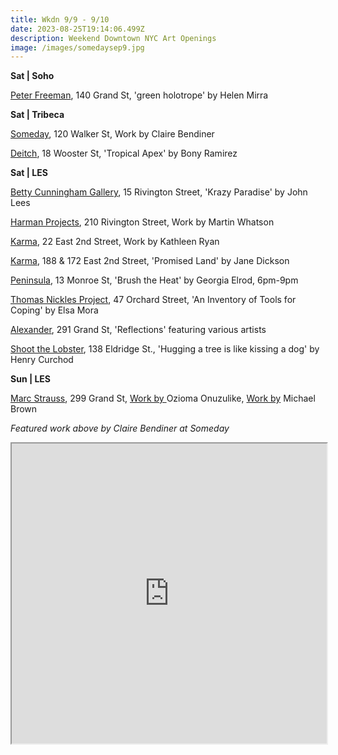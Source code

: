 ```yaml
---
title: Wkdn 9/9 - 9/10
date: 2023-08-25T19:14:06.499Z
description: Weekend Downtown NYC Art Openings
image: /images/somedaysep9.jpg
---
```

**S﻿at | Soho**

[Peter Freeman](https://www.peterfreemaninc.com/exhibitions/helen-mirra9), 140 Grand St, 'green holotrope' by Helen Mirra

**S﻿at | Tribeca**

[Someday](https://somedaygallery.com/soon), 120 Walker St, Work by Claire Bendiner

[D﻿eitch](https://deitch.com/new-york/exhibitions/bony-ramirez-tropical-apex), 18 Wooster St, 'Tropical Apex' by Bony Ramirez

**S﻿at | LES**

[Betty Cunningham Gallery](http://www.bettycuninghamgallery.com/exhibitions/krazy-paradise), 15 Rivington Street, 'Krazy Paradise' by John Lees

[Harman Projects](https://www.harmanprojects.com/exhibitions/62-martin-whatson-solo-exhibition/), 210 Rivington Street, Work by Martin Whatson

[Karma](https://karmakarma.org/exhibitions/kathleen-ryan-ny-2023/), 22 East 2nd Street, Work by Kathleen Ryan

[K﻿arma](https://karmakarma.org/exhibitions/jane-dickson-ny-2023/), 188 & 172 East 2nd Street, 'Promised Land' by Jane Dickson

[Peninsula](https://www.peninsulaartspace.com/), 13 Monroe St, 'Brush the Heat' by Georgia Elrod, 6pm-9pm

[Thomas Nickles Project](https://www.thomasnickles.com/exhibitions/28-an-inventory-of-tools-for-coping-elsa-mora/), 47 Orchard Street, 'An Inventory of Tools for Coping' by Elsa Mora

[Alexander](https://www.alexandregallery.com/exhibitions), 291 Grand St, 'Reflections' featuring various artists

[Shoot the Lobster](https://www.shootthelobster.com/), 138 Eldridge St., 'Hugging a tree is like kissing a dog' by Henry Curchod

**S﻿un | LES**

[Marc Strauss](https://www.marcstraus.com/), 299 Grand St, [Work by ](https://www.marcstraus.com/exhibitions/ozioma-onuzulike/)Ozioma Onuzulike, [Work by](https://www.marcstraus.com/exhibitions/michael-brown-2023/) Michael Brown

*F﻿eatured work above by Claire Bendiner at Someday*

<iframe src="https://www.google.com/maps/d/u/1/embed?mid=1E5jJw7nLOSlzhXApo7xfHY7n3PpdcTY&ehbc=2E312F" width="100%" height="480"></iframe>